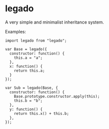 
legado
======

A very simple and minimalist inheritance system.

Examples:

    import legado from "legado";

    var Base = legado({
      constructor: function() {
        this.a = "a";
      },
      x: function() {
        return this.a;
      }
    });

    var Sub = legado(Base, {
      constructor: function() {
        Base.prototype.constructor.apply(this);
        this.b = "b";
      },
      y: function() {
        return this.x() + this.b;
      },
    });
